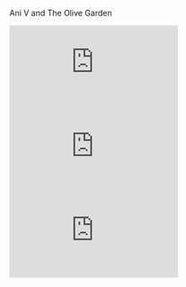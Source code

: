 Ani V and The Olive Garden


![Olive Garden](https://github.com/AniVadrevu/LinkUp/blob/main/AniV.md)
![Five Guys](https://github.com/AniVadrevu/LinkUp/blob/main/fiveguys.md)
![McDonalds](https://github.com/AniVadrevu/LinkUp/blob/main/Charlie.md)
